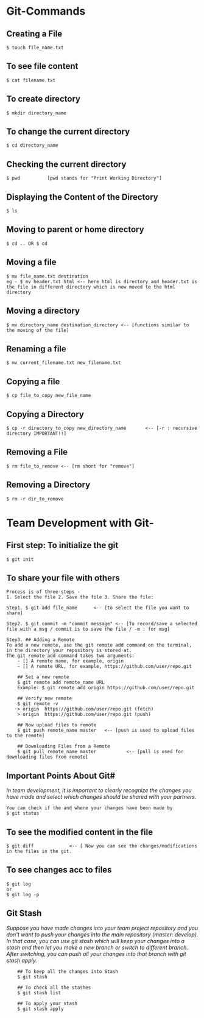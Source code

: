 # Git-Commands


## Creating a File
`$ touch file_name.txt`

## To see file content
`$ cat filename.txt`


## To create directory
`$ mkdir directory_name`

## To change the current directory
`$ cd directory_name`

## Checking the current directory
`$ pwd 			[pwd stands for "Print Working Directory"]`

## Displaying the Content of the Directory
`$ ls`

## Moving to parent or home directory
`$ cd .. OR $ cd`

## Moving a file
```
$ mv file_name.txt destination
eg - $ mv header.txt html <-- here html is directory and header.txt is the file in different directory which is now moved to the html directory
```

## Moving a directory
`$ mv directory_name destination_directory <-- [functions similar to the moving of the file]`

## Renaming a file
`$ mv current_filename.txt new_filename.txt`

## Copying a file
`$ cp file_to_copy new_file_name`

## Copying a Directory
`$ cp -r directory_to_copy new_directory_name		<-- [-r : recursive directory IMPORTANT!!]`

## Removing a File
`$ rm file_to_remove <-- [rm short for "remove"]`

## Removing a Directory
`$ rm -r dir_to_remove`


# Team Development with Git-

## First step: To initialize the git
`$ git init`

## To share your file with others
```
Process is of three steps -
1. Select the file 2. Save the file 3. Share the file:

Step1. $ git add file_name 		<-- [to select the file you want to share]

Step2. $ git commit -m "commit message"	<-- [To record/save a selected file with a msg / commit is to save the file / -m : for msg]

Step3. ## Adding a Remote
To add a new remote, use the git remote add command on the terminal, in the directory your repository is stored at.
The git remote add command takes two arguments:
	- [] A remote name, for example, origin
	- [] A remote URL, for example, https://github.com/user/repo.git
	
	## Set a new remote
	$ git remote add remote_name URL
	Example: $ git remote add origin https://github.com/user/repo.git
	
	## Verify new remote
	$ git remote -v
	> origin  https://github.com/user/repo.git (fetch)
	> origin  https://github.com/user/repo.git (push)

	## Now upload files to remote
	$ git push remote_name master	<-- [push is used to upload files to the remote]

  	## Downloading Files from a Remote
  	$ git pull remote_name master			<-- [pull is used for downloading files from remote]
```

## Important Points About Git#
_In team development, it is important to clearly recognize the changes you have made and select which changes should be shared with your partners._
```
You can check if the and where your changes have been made by
$ git status
```

## To see the modified content in the file
`$ git diff 			<-- [ Now you can see the changes/modifications in the files in the git.`

## To see changes acc to files
```
$ git log
or 
$ git log -p
```

## Git Stash

_Suppose you have made changes into your team project repository and you don't want to push your changes into the main repository (master: develop). In that case, you can use git stash which will keep your changes into a stash and then let you make a new branch or switch to different branch. After switching, you can push all your changes into that branch with git stash apply._
```
	## To keep all the changes into Stash
	$ git stash

	## To check all the stashes
	$ git stash list

	## To apply your stash
	$ git stash apply
```

